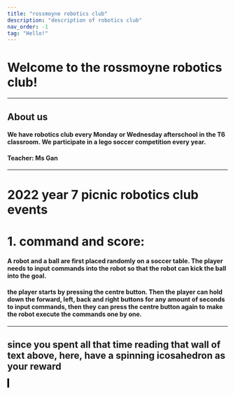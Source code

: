 ```yaml
---
title: "rossmoyne robotics club"
description: "description of robotics club"
nav_order: -1
tag: "Hello!"
---
```

<script defer src="/js/changetitle.js"></script>

# Welcome to the rossmoyne robotics club!
---
## About us
#### We have robotics club every Monday or Wednesday afterschool in the T6 classroom. We participate in a lego soccer competition every year.

#### Teacher: Ms Gan
---
# 2022 year 7 picnic robotics club events

# 1. command and score:
#### A robot and a ball are first placed randomly on a soccer table. The player needs to input commands into the robot so that the robot can kick the ball into the goal.

#### the player starts by pressing the centre button. Then the player can hold down the forward, left, back and right buttons for any amount of seconds to input commands, then they can press the centre button again to make the robot execute the commands one by one.
---
## since you spent all that time reading that wall of text above, here, have a spinning icosahedron as your reward

<canvas id="3dcanvas" style="width:50vw; height:50vw; border: 2px solid black"></canvas>
<div id="container"></div>
<script defer src="/js/3d.js" type="module" style="width:50vw; height:50vw; border: 2px solid black"></script>